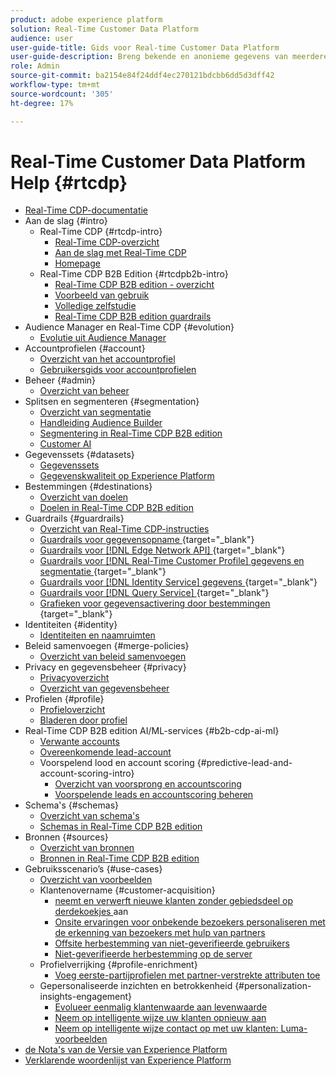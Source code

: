 ```yaml
---
product: adobe experience platform
solution: Real-Time Customer Data Platform
audience: user
user-guide-title: Gids voor Real-time Customer Data Platform
user-guide-description: Breng bekende en anonieme gegevens van meerdere bronnen van bedrijven bij elkaar om klantprofielen te maken, doelgroepsegmenten van die profielen te maken, en die segmenten voor externe doelen te activeren.
role: Admin
source-git-commit: ba2154e84f24ddf4ec270121bdcbb6dd5d3dff42
workflow-type: tm+mt
source-wordcount: '305'
ht-degree: 17%

---
```



# Real-Time Customer Data Platform Help {#rtcdp}

* [Real-Time CDP-documentatie](home.md)
* Aan de slag {#intro}
   * Real-Time CDP {#rtcdp-intro}
      * [Real-Time CDP-overzicht](overview.md)
      * [Aan de slag met Real-Time CDP](get-started.md)
      * [Homepage](home-page-dashboards.md)
   * Real-Time CDP B2B Edition {#rtcdpb2b-intro}
      * [Real-Time CDP B2B edition - overzicht](b2b-overview.md)
      * [Voorbeeld van gebruik](./b2b-use-case.md)
      * [Volledige zelfstudie](./b2b-tutorial.md)
      * [Real-Time CDP B2B edition guardrails](b2b-guardrails.md)
* Audience Manager en Real-Time CDP {#evolution}
   * [Evolutie uit Audience Manager](aam-to-rtcdp.md)
* Accountprofielen {#account}
   * [Overzicht van het accountprofiel](accounts/account-profile-overview.md)
   * [Gebruikersgids voor accountprofielen](accounts/account-profile-ui-guide.md)
* Beheer {#admin}
   * [Overzicht van beheer](administration/admin-overview.md)
* Splitsen en segmenteren {#segmentation}
   * [Overzicht van segmentatie](segmentation/segmentation-overview.md)
   * [Handleiding Audience Builder](segmentation/audience-builder.md)
   * [Segmentering in Real-Time CDP B2B edition](segmentation/b2b.md)
   * [Customer AI](segmentation/customer-ai.md)
* Gegevenssets {#datasets}
   * [Gegevenssets](datasets/dataset.md)
   * [Gegevenskwaliteit op Experience Platform](datasets/data-quality.md)
* Bestemmingen {#destinations}
   * [Overzicht van doelen](destinations/overview.md)
   * [Doelen in Real-Time CDP B2B edition](destinations/b2b.md)
* Guardrails {#guardrails}
   * [Overzicht van Real-Time CDP-instructies](guardrails/overview.md)
   * [ Guardrails voor gegevensopname ](https://experienceleague.adobe.com/docs/experience-platform/ingestion/guardrails.html){target="_blank"}
   * [ Guardrails voor  [!DNL Edge Network API] ](https://developer.adobe.com/data-collection-apis/docs/getting-started/guardrails/){target="_blank"}
   * [ Guardrails voor  [!DNL Real-Time Customer Profile]  gegevens en segmentatie ](https://experienceleague.adobe.com/docs/experience-platform/profile/guardrails.html){target="_blank"}
   * [ Guardrails voor  [!DNL Identity Service]  gegevens ](https://experienceleague.adobe.com/docs/experience-platform/identity/guardrails.html){target="_blank"}
   * [ Guardrails voor  [!DNL Query Service] ](https://experienceleague.adobe.com/docs/experience-platform/query/guardrails.html){target="_blank"}
   * [ Grafieken voor gegevensactivering door bestemmingen ](https://experienceleague.adobe.com/docs/experience-platform/destinations/guardrails.html){target="_blank"}
* Identiteiten {#identity}
   * [Identiteiten en naamruimten](profile/identities-overview.md)
* Beleid samenvoegen {#merge-policies}
   * [Overzicht van beleid samenvoegen](profile/merge-policies.md)
* Privacy en gegevensbeheer {#privacy}
   * [Privacyoverzicht](privacy/privacy-overview.md)
   * [Overzicht van gegevensbeheer](privacy/data-governance-overview.md)
* Profielen {#profile}
   * [Profieloverzicht](profile/profile-overview.md)
   * [Bladeren door profiel](profile/profile-browse.md)
* Real-Time CDP B2B edition AI/ML-services {#b2b-cdp-ai-ml}
   * [Verwante accounts](b2b-ai-ml-services/related-accounts.md)
   * [Overeenkomende lead-account](b2b-ai-ml-services/lead-to-account-matching.md)
   * Voorspelend lood en account scoring {#predictive-lead-and-account-scoring-intro}
      * [Overzicht van voorsprong en accountscoring](b2b-ai-ml-services/predictive-lead-and-account-scoring.md)
      * [Voorspelende leads en accountscoring beheren](b2b-ai-ml-services/manage-predictive-lead-and-account-scoring.md)
* Schema&#39;s {#schemas}
   * [Overzicht van schema&#39;s](schemas/overview.md)
   * [Schemas in Real-Time CDP B2B edition](schemas/b2b.md)
* Bronnen {#sources}
   * [Overzicht van bronnen](sources/sources-overview.md)
   * [Bronnen in Real-Time CDP B2B edition](sources/b2b.md)
* Gebruiksscenario’s {#use-cases}
   * [Overzicht van voorbeelden](/help/rtcdp/use-case-guides/overview.md)
   * Klantenovername {#customer-acquisition}
      * [ neemt en verwerft nieuwe klanten zonder gebiedsdeel op derdekoekjes ](/help/rtcdp/partner-data/prospecting.md) aan
      * [Onsite ervaringen voor onbekende bezoekers personaliseren met de erkenning van bezoekers met hulp van partners](/help/rtcdp/partner-data/onsite-personalization.md)
      * [Offsite herbestemming van niet-geverifieerde gebruikers](./partner-data/offsite-retargeting.md)
      * [Niet-geverifieerde herbestemming op de server](./partner-data/unauthenticated-retargeting.md)
   * Profielverrijking {#profile-enrichment}
      * [Voeg eerste-partijprofielen met partner-verstrekte attributen toe](/help/rtcdp/partner-data/supplement-first-party-profiles.md)
   * Gepersonaliseerde inzichten en betrokkenheid {#personalization-insights-engagement}
      * [Evolueer eenmalig klantenwaarde aan levenwaarde](/help/rtcdp/use-case-guides/evolve-one-time-value-lifetime-value/evolve-one-time-value-to-lifetime-value.md)
      * [Neem op intelligente wijze uw klanten opnieuw aan](/help/rtcdp/use-case-guides/intelligent-re-engagement/intelligent-re-engagement.md)
      * [Neem op intelligente wijze contact op met uw klanten: Luma-voorbeelden](/help/rtcdp/use-case-guides/intelligent-re-engagement/use-cases-luma.md)
* [ de Nota&#39;s van de Versie van Experience Platform ](https://experienceleague.adobe.com/en/docs/experience-platform/release-notes/latest)
* [ Verklarende woordenlijst van Experience Platform ](https://www.adobe.com/go/platform-glossary-en)